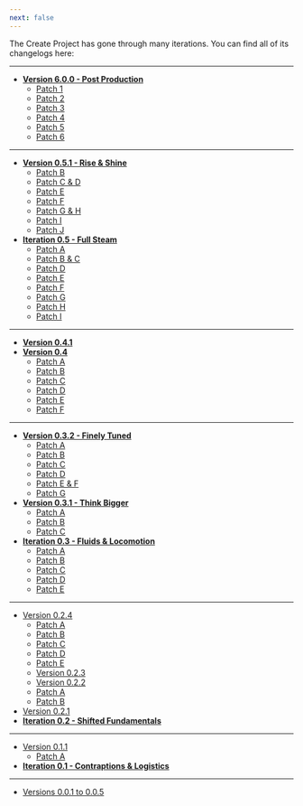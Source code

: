 ```yaml
---
next: false
---
```


The Create Project has gone through many iterations. You can find all of its changelogs here:

---

- **[Version 6.0.0 - Post Production](6.0.0)**
  - [Patch 1](6.0.1)
  - [Patch 2](6.0.2)
  - [Patch 3](6.0.3)
  - [Patch 4](6.0.4)
  - [Patch 5](6.0.5)
  - [Patch 6](6.0.6)

---

- **[Version 0.5.1 - Rise & Shine](0.5.1)**
  - [Patch B](0.5.1b)
  - [Patch C & D](0.5.1c-&-d)
  - [Patch E](0.5.1e)
  - [Patch F](0.5.1f)
  - [Patch G & H](0.5.1g-&-h)
  - [Patch I](0.5.1i)
  - [Patch J](0.5.1j)
- **[Iteration 0.5 - Full Steam](0.5)**
  - [Patch A](0.5a)
  - [Patch B & C](0.5b-&-c)
  - [Patch D](0.5d)
  - [Patch E](0.5e)
  - [Patch F](0.5f)
  - [Patch G](0.5g)
  - [Patch H](0.5h)
  - [Patch I](0.5i)

---

- **[Version 0.4.1](0.4.1)**
- **[Version 0.4](0.4)**
  - [Patch A](0.4a)
  - [Patch B](0.4b)
  - [Patch C](0.4c)
  - [Patch D](0.4d)
  - [Patch E](0.4e)
  - [Patch F](0.4f)

---

- **[Version 0.3.2 - Finely Tuned](0.3.2)**
  - [Patch A](0.3.2a)
  - [Patch B](0.3.2b)
  - [Patch C](0.3.2c)
  - [Patch D](0.3.2d)
  - [Patch E & F](0.3.2e-&-f)
  - [Patch G](0.3.2g)
- **[Version 0.3.1 - Think Bigger](0.3.1)**
  - [Patch A](0.3.1a)
  - [Patch B](0.3.1b)
  - [Patch C](0.3.1c)
- **[Iteration 0.3 - Fluids & Locomotion](0.3)**
  - [Patch A](0.3a)
  - [Patch B](0.3b)
  - [Patch C](0.3c)
  - [Patch D](0.3d)
  - [Patch E](0.3e)

---

- [Version 0.2.4](0.2.4)
  - [Patch A](0.2.4a)
  - [Patch B](0.2.4b)
  - [Patch C](0.2.4c)
  - [Patch D](0.2.4d)
  - [Patch E](0.2.4e)
  - [Version 0.2.3](0.2.3)
  - [Version 0.2.2](0.2.2)
  - [Patch A](0.2.2a)
  - [Patch B](0.2.2b)
- [Version 0.2.1](0.2.1)
- **[Iteration 0.2 - Shifted Fundamentals](0.2)**

---

- [Version 0.1.1](0.1.1)
  - [Patch A](0.1.1a)
- **[Iteration 0.1 - Contraptions & Logistics](0.1)**

---

- [Versions 0.0.1 to 0.0.5](0.0.x)
